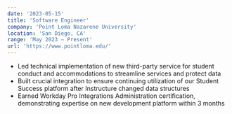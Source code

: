 ```yaml
---
date: '2023-05-15'
title: 'Software Engineer'
company: 'Point Loma Nazarene University'
location: 'San Diego, CA'
range: 'May 2023 – Present'
url: 'https://www.pointloma.edu/'
---
```


- Led technical implementation of new third-party service for student conduct and accommodations to streamline services and protect data
- Built crucial integration to ensure continuing utilization of our Student Success platform after Instructure changed data structures
- Earned Workday Pro Integrations Administration certification, demonstrating expertise on new development platform within 3 months
